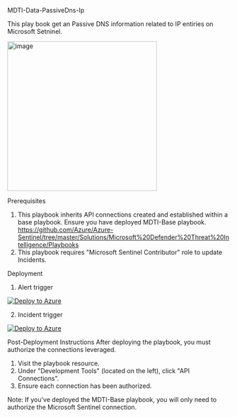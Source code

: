 MDTI-Data-PassiveDns-Ip

This play book get an Passive DNS information related to IP entiries on Microsoft Setninel.

<img width="338" alt="image" src="https://user-images.githubusercontent.com/122842488/232360899-fbc985b0-eaa0-478c-ab87-c8d107daeeac.png">


Prerequisites
1. This playbook inherits API connections created and established within a base playbook. Ensure you have deployed MDTI-Base playbook. 
 https://github.com/Azure/Azure-Sentinel/tree/master/Solutions/Microsoft%20Defender%20Threat%20Intelligence/Playbooks
2. This playbook requires "Microsoft Sentinel Contributor" role to update Incidents.

Deployment

1. Alert trigger

[![Deploy to Azure](https://aka.ms/deploytoazurebutton)](https://portal.azure.com/#create/Microsoft.Template/uri/https%3A%2F%2Fraw.githubusercontent.com%2Fninjyanaka%2FMDTI%2Fmain%2FSentinel%2520Playbook%2FIP-PassiveDNS%2Fazuredeployjson.json)

2. Incident trigger

[![Deploy to Azure](https://aka.ms/deploytoazurebutton)](https://portal.azure.com/#create/Microsoft.Template/uri/https%3A%2F%2Fgithub.com%2Fninjyanaka%2FMDTI%2Fblob%2Fmain%2FSentinel%2520Playbook%2FIP-PassiveDNS%2Fazuredeployjson-incident.json)

Post-Deployment Instructions
After deploying the playbook, you must authorize the connections leveraged.

1. Visit the playbook resource.
2. Under "Development Tools" (located on the left), click "API Connections".
3. Ensure each connection has been authorized.

Note: If you've deployed the MDTI-Base playbook, you will only need to authorize the Microsoft Sentinel connection.
